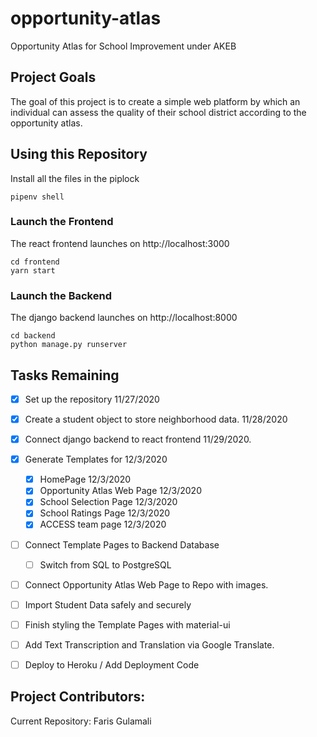 # opportunity-atlas
Opportunity Atlas for School Improvement under AKEB

## Project Goals

The goal of this project is to create a simple web platform by which an individual can assess the quality of their school district according to the opportunity atlas.


## Using this Repository

Install all the files in the piplock
```
pipenv shell
```


### Launch the Frontend

The react frontend launches on http://localhost:3000

```
cd frontend
yarn start
```

### Launch the Backend

The django backend launches on http://localhost:8000

```
cd backend
python manage.py runserver
```

## Tasks Remaining

- [x] Set up the repository 11/27/2020
- [x] Create a student object to store neighborhood data. 11/28/2020
- [x] Connect django backend to react frontend 11/29/2020.
- [x] Generate Templates for 12/3/2020
    - [x] HomePage 12/3/2020
    - [x] Opportunity Atlas Web Page 12/3/2020
    - [x] School Selection Page 12/3/2020
    - [x] School Ratings Page 12/3/2020
    - [x] ACCESS team page 12/3/2020
- [ ] Connect Template Pages to Backend Database 
    - [ ] Switch from SQL to PostgreSQL
- [ ] Connect Opportunity Atlas Web Page to Repo with images. 
- [ ] Import Student Data safely and securely
- [ ] Finish styling the Template Pages with material-ui
- [ ] Add Text Transcription and Translation via Google Translate.
- [ ] Deploy to Heroku / Add Deployment Code


## Project Contributors:

Current Repository:
Faris Gulamali